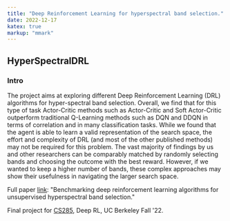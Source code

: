 ```yaml
---
title: "Deep Reinforcement Learning for hyperspectral band selection."
date: 2022-12-17
katex: true
markup: "mmark"
---
```


## HyperSpectralDRL

### Intro
The project aims at exploring different Deep Reinforcement Learning (DRL) algorithms for hyper-spectral band selection. Overall, we find that for this type of task Actor-Critic methods such as Actor-Critic and Soft Actor-Critic outperform traditional Q-Learning methods such as DQN and DDQN in terms of correlation and in many classification tasks. While we found that the agent is able to learn a valid representation of the search space, the effort and complexity of DRL (and most of the other published methods) may not be required for this problem. The vast majority of findings by us and other researchers can
be comparably matched by randomly selecting bands and choosing the outcome with the best reward. However, if we
wanted to keep a higher number of bands, these complex approaches may show their usefulness in navigating the larger
search space.

Full paper [link](https://daniel-furman.github.io//research-outputs/Deep_RL_Final_Project.pdf): "Benchmarking deep reinforcement learning algorithms for unsupervised hyperspectral band selection."

Final project for [CS285](https://rail.eecs.berkeley.edu/deeprlcourse/), Deep RL, UC Berkeley Fall '22. 
